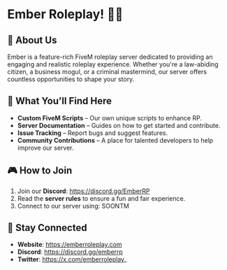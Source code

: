 # Ember Roleplay! 🚓🌆

## 🌟 About Us

Ember is a feature-rich FiveM roleplay server dedicated to providing an engaging and realistic roleplay experience. Whether you're a law-abiding citizen, a business mogul, or a criminal mastermind, our server offers countless opportunities to shape your story.

## 🔧 What You'll Find Here

- **Custom FiveM Scripts** – Our own unique scripts to enhance RP.
- **Server Documentation** – Guides on how to get started and contribute.
- **Issue Tracking** – Report bugs and suggest features.
- **Community Contributions** – A place for talented developers to help improve our server.

## 🎮 How to Join

1. Join our **Discord**: https://discord.gg/EmberRP
2. Read the **server rules** to ensure a fun and fair experience.
3. Connect to our server using: SOONTM

## 🚀 Stay Connected

- **Website**: https://emberroleplay.com
- **Discord**: https://discord.gg/emberrp
- **Twitter**: https://x.com/emberroleplay_
